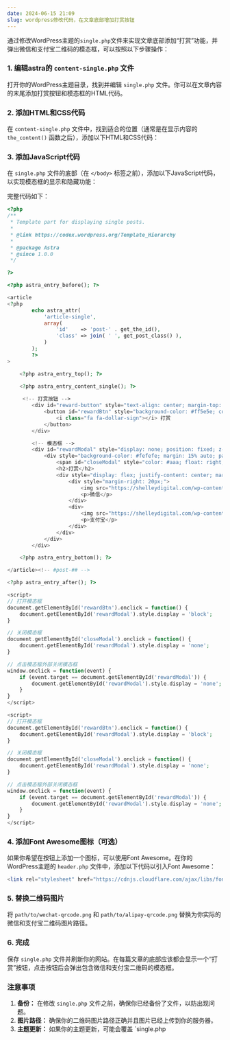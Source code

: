 ```yaml
---
date: 2024-06-15 21:09
slug: wordpress修改代码，在文章底部增加打赏按钮
---
```


通过修改WordPress主题的`single.php`文件来实现文章底部添加“打赏”功能，并弹出微信和支付宝二维码的模态框，可以按照以下步骤操作：

### 1. 编辑astra的 `content-single.php` 文件

打开你的WordPress主题目录，找到并编辑 `single.php` 文件。你可以在文章内容的末尾添加打赏按钮和模态框的HTML代码。

### 2. 添加HTML和CSS代码

在 `content-single.php` 文件中，找到适合的位置（通常是在显示内容的 `the_content()` 函数之后），添加以下HTML和CSS代码：

### 3. 添加JavaScript代码

在 `single.php` 文件的底部（在 `</body>` 标签之前），添加以下JavaScript代码，以实现模态框的显示和隐藏功能：

<!-- truncate -->





完整代码如下：

```php
<?php
/**
 * Template part for displaying single posts.
 *
 * @link https://codex.wordpress.org/Template_Hierarchy
 *
 * @package Astra
 * @since 1.0.0
 */

?>

<?php astra_entry_before(); ?>

<article
<?php
		echo astra_attr(
			'article-single',
			array(
				'id'    => 'post-' . get_the_id(),
				'class' => join( ' ', get_post_class() ),
			)
		);
		?>
>

	<?php astra_entry_top(); ?>

	<?php astra_entry_content_single(); ?>
	
	 <!-- 打赏按钮 -->
        <div id="reward-button" style="text-align: center; margin-top: 20px;">
            <button id="rewardBtn" style="background-color: #ff5e5e; color: white; padding: 10px 20px; border: none; border-radius: 5px; cursor: pointer;">
                <i class="fa fa-dollar-sign"></i> 打赏
            </button>
        </div>

        <!-- 模态框 -->
        <div id="rewardModal" style="display: none; position: fixed; z-index: 1; left: 0; top: 0; width: 100%; height: 100%; overflow: auto; background-color: rgba(0,0,0,0.4);">
            <div style="background-color: #fefefe; margin: 15% auto; padding: 20px; border: 1px solid #888; width: 80%; max-width: 600px; text-align: center; border-radius: 10px;">
                <span id="closeModal" style="color: #aaa; float: right; font-size: 28px; font-weight: bold; cursor: pointer;">&times;</span>
                <h2>打赏</h2>
                <div style="display: flex; justify-content: center; margin-top: 20px;">
                    <div style="margin-right: 20px;">
                        <img src="https://shelleydigital.com/wp-content/uploads/2023/08/wechat-pay.jpg" alt="微信打赏" style="width: 150px; height: 150px;">
                        <p>微信</p>
                    </div>
                    <div>
                        <img src="https://shelleydigital.com/wp-content/uploads/2023/08/alipay.jpg" alt="支付宝打赏" style="width: 150px; height: 150px;">
                        <p>支付宝</p>
                    </div>
                </div>
            </div>
        </div>

	<?php astra_entry_bottom(); ?>

</article><!-- #post-## -->

<?php astra_entry_after(); ?>

<script>
// 打开模态框
document.getElementById('rewardBtn').onclick = function() {
    document.getElementById('rewardModal').style.display = 'block';
}

// 关闭模态框
document.getElementById('closeModal').onclick = function() {
    document.getElementById('rewardModal').style.display = 'none';
}

// 点击模态框外部关闭模态框
window.onclick = function(event) {
    if (event.target == document.getElementById('rewardModal')) {
        document.getElementById('rewardModal').style.display = 'none';
    }
}
</script>

```



```php
<script>
// 打开模态框
document.getElementById('rewardBtn').onclick = function() {
    document.getElementById('rewardModal').style.display = 'block';
}

// 关闭模态框
document.getElementById('closeModal').onclick = function() {
    document.getElementById('rewardModal').style.display = 'none';
}

// 点击模态框外部关闭模态框
window.onclick = function(event) {
    if (event.target == document.getElementById('rewardModal')) {
        document.getElementById('rewardModal').style.display = 'none';
    }
}
</script>
```

### 4. 添加Font Awesome图标（可选）

如果你希望在按钮上添加一个图标，可以使用Font Awesome。在你的WordPress主题的 `header.php` 文件中，添加以下代码以引入Font Awesome：

```php
<link rel="stylesheet" href="https://cdnjs.cloudflare.com/ajax/libs/font-awesome/5.15.4/css/all.min.css">
```

### 5. 替换二维码图片

将 `path/to/wechat-qrcode.png` 和 `path/to/alipay-qrcode.png` 替换为你实际的微信和支付宝二维码图片路径。

### 6. 完成

保存 `single.php` 文件并刷新你的网站。在每篇文章的底部应该都会显示一个“打赏”按钮，点击按钮后会弹出包含微信和支付宝二维码的模态框。

### 注意事项

1. **备份：** 在修改 `single.php` 文件之前，确保你已经备份了文件，以防出现问题。
2. **图片路径：** 确保你的二维码图片路径正确并且图片已经上传到你的服务器。
3. **主题更新：** 如果你的主题更新，可能会覆盖 `single.php

